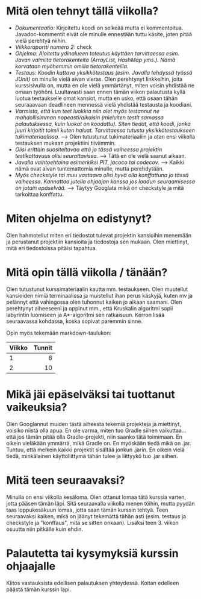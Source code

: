 # Mitä olen tehnyt tällä viikolla?  
- *Dokumentaatio:* Kirjoitettu koodi on selkeää mutta ei kommentoitua. Javadoc-kommentit eivät ole minulle ennestään tuttu käsite, joten pitää vielä perehtyä niihin.
- *Viikkoraportti numero 2:* check
- *Ohjelma: Aloitettu ydinalueen toteutus käyttäen tarvittaessa esim. Javan valmiita tietorakenteita (ArrayList, HashMap yms.). Nämä korvataan myöhemmin omilla tietorakenteilla.*
- *Testaus: Koodin kattava yksikkötestaus (esim. Javalla tehdyssä työssä JUnit)* on minulle vielä aivan vieras. Olen perehtynyt linkkeihin, joita kurssisivulla on, mutta en ole vielä ymmärtänyt, miten voisin yhdistää ne omaan työhöni. Luultavasti saan ennen tämän viikon palautusta kyllä luotua testaukselle omat kansiot, mutta en usko, että osaan tähän seuraaavaan deadlineen mennessä vielä yhdistää testausta ja koodiani. 
- *Varmista, että kun teet luokkia niin olet myös testannut ne mahdollisimman nopeasti/aikaisin (mieluiten testit samassa palautuksessa, kuin luokat on koodattu). Siten tiedät, että koodi, jonka juuri kirjoitit toimii kuten haluat. Tarvittaessa tutustu yksikkötestaukseen tukimateriaalissa.* --> Olen tutustunut tukimateriaaliin ja otan ensi viikolla testauksen mukaan projektiini tiiviimmin. 
- *Olisi erittäin suositeltavaa että jo tässä vaiheessa projektin testikattavuus olisi seurattavissa.* --> Tätä en ole vielä saanut aikaan.
- *Javalla vaihtoehtoina esimerkiksi PIT, jacoco tai codecov.* --> Kaikki nämä ovat aivan tuntemattomia minulle, mutta perehdytään. 
- *Myös checkstyle tai muu vastaava olisi hyvä olla konffattuna jo tässä vaiheessa. Kannattaa jutella ohjaajan kanssa jos laadun seuraamisessa on jotain epäselvää.* --> Täytyy Googlata mikä on checkstyle ja mitä tarkoittaa konffattu. 

# Miten ohjelma on edistynyt?  
Olen hahmotellut miten eri tiedostot tulevat projektin kansioihin menemään ja perustanut projektiin kansioita ja tiedostoja sen mukaan. Olen miettinyt, mitä eri tiedostoissa pitäisi tapahtua. 

# Mitä opin tällä viikolla / tänään?  
Olen tutustunut kurssimateriaalin kautta mm. testaukseen. Olen muutellut kansioiden nimiä terminaalissa ja muistellut ihan perus käskyjä, kuten mv ja pelännyt että vahingossa olen tuhonnut kaiken jo aikaan saamani. Olen perehtynyt aiheeseeni ja oppinut mm., että Kruskalin algoritmi sopii labyrintin luomiseen ja A*-algoritmi sen ratkaisuun. Kerron lisää seuraavassa kohdassa, koska sopivat paremmin sinne. 

Opin myös tekemään markdown-taulukon:

| Viikko | Tunnit |
| -------| ------:|
| 1      | 6      |
| 2      | 10     |

# Mikä jäi epäselväksi tai tuottanut vaikeuksia?   
Olen Googlannut muiden tästä aiheesta tekemiä projekteja ja miettinyt, voisiko niistä olla apua. En ole varma, miten tuo Gradle siihen vaikuttaa... että jos tämän pitää olla Gradle-projekti, niin saanko tätä toimimaan. En oikein vieläkään ymmärrä, mikä Gradle on. En myöskään tiedä mikä on .jar. Tuntuu, että melkein kaikki projektit sisältää jonkun .jarin. En oikein vielä tiedä, minkälainen käyttöliittymä tähän tulee ja liittyykö tuo .jar siihen. 

# Mitä teen seuraavaksi?  
Minulla on ensi viikolla kesäloma. Olen ottanut lomaa tätä kurssia varten, jotta pääsen tämän läpi. Sitä seuraavalla viikolla menen töihin, mutta pyydän taas loppukesäkuun lomaa, jotta saan tämän kurssin tehtyä. Teen seuraavaksi kaiken, mikä on jäänyt tekemättä tähän asti (esim. testaus ja checkstyle ja "konffaus", mitä se sitten onkaan). Lisäksi teen 3. viikon osuutta niin pitkälle kuin ehdin.

# Palautetta tai kysymyksiä kurssin ohjaajalle
Kiitos vastauksista edellisen palautuksen yhteydessä. Koitan edelleen päästä tämän kurssin läpi.
